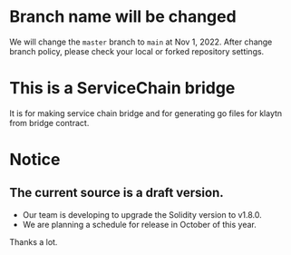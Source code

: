 # Branch name will be changed

We will change the `master` branch to `main` at Nov 1, 2022.
After change branch policy, please check your local or forked repository settings.

# This is a ServiceChain bridge
It is for making service chain bridge and for generating go files for klaytn from bridge contract.

# Notice
## The current source is a draft version.
- Our team is developing to upgrade the Solidity version to v1.8.0.
- We are planning a schedule for release in October of this year. 

Thanks a lot.
